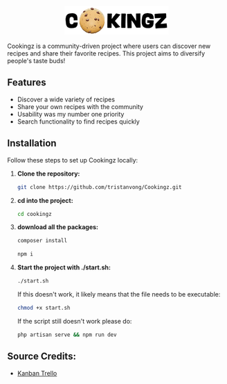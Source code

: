 <p align="center">
    <img 
    src="https://raw.githubusercontent.com/tristanvong/Cookingz/4063e606c82e8a38fedf9471a8f44fbe6dc8fff1/public/images/logo.png" 
    alt="Cookingz Logo">
</p>

Cookingz is a community-driven project where users can discover new recipes and share their favorite recipes. This project aims to diversify people's taste buds!

## Features

- Discover a wide variety of recipes
- Share your own recipes with the community
- Usability was my number one priority
- Search functionality to find recipes quickly

## Installation

Follow these steps to set up Cookingz locally:

1. **Clone the repository:**

   ```bash
   git clone https://github.com/tristanvong/Cookingz.git
   ```
   
2. **cd into the project:**

    ```bash
    cd cookingz
    ```
    
3. **download all the packages:**

    ```bash
    composer install
    ```
    
    ```bash
    npm i
    ```
    
3. **Start the project with ./start.sh:**

    ```bash
    ./start.sh
    ```
    
    If this doesn't work, it likely means that the file needs to be executable:
    
    ```bash
    chmod +x start.sh
    ```
    
    If the script still doesn't work please do:
    ```bash
    php artisan serve && npm run dev
    ```
   
## Source Credits:
- [Kanban Trello](https://trello.com/b/zEEBwU9s/kanban-backend-web-cookingz)
